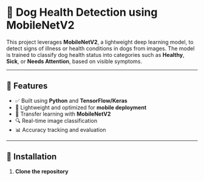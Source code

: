 # 🐶 Dog Health Detection using MobileNetV2

This project leverages **MobileNetV2**, a lightweight deep learning model, to detect signs of illness or health conditions in dogs from images. The model is trained to classify dog health status into categories such as **Healthy**, **Sick**, or **Needs Attention**, based on visible symptoms.

---

## 📌 Features

- ✅ Built using **Python** and **TensorFlow/Keras**
- 📱 Lightweight and optimized for **mobile deployment**
- 🧠 Transfer learning with **MobileNetV2**
- 🔍 Real-time image classification
- 📊 Accuracy tracking and evaluation

---

## 🚀 Installation

1. **Clone the repository**
   ```bash